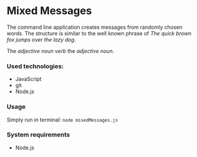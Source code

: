 # Mixed Messages

The command line application creates messages from randomly chosen words.
The structure is similar to the well known phrase of *The quick brown fox jumps over the lazy dog*.

The *adjective* *noun* *verb* the *adjective* *noun*.


### Used technologies: 
- JavaScript
- git
- Node.js

### Usage
Simply run in terminal: `node mixedMessages.js` 

### System requirements
- Node.js
